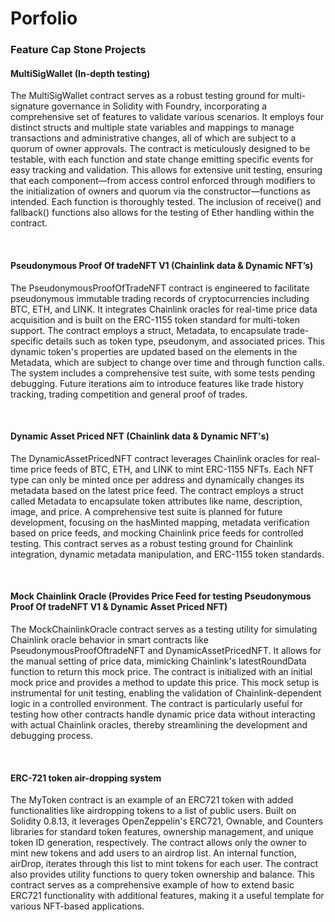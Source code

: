 # Porfolio 
### Feature Cap Stone Projects 

#### MultiSigWallet (In-depth testing) 
<p align="left">
    The MultiSigWallet contract serves as a robust testing ground for multi-signature governance in Solidity with Foundry, incorporating a comprehensive set of features to validate various scenarios. It employs four distinct structs and multiple state variables and mappings to manage transactions and administrative changes, all of which are subject to a quorum of owner approvals. The contract is meticulously designed to be testable, with each function and state change emitting specific events for easy tracking and validation. This allows for extensive unit testing, ensuring that each component—from access control enforced through modifiers to the initialization of owners and quorum via the constructor—functions as intended. Each function is thoroughly tested. The inclusion of receive() and fallback() functions also allows for the testing of Ether handling within the contract.
</p>
</br> 

#### Pseudonymous Proof Of tradeNFT V1 (Chainlink data & Dynamic NFT’s)
<p align="left">
    The PseudonymousProofOfTradeNFT contract is engineered to facilitate pseudonymous immutable trading records of cryptocurrencies including BTC, ETH, and LINK. It integrates Chainlink oracles for real-time price data acquisition and is built on the ERC-1155 token standard for multi-token support. The contract employs a struct, Metadata, to encapsulate trade-specific details such as token type, pseudonym, and associated prices. This dynamic token's properties are updated based on the elements in the Metadata, which are subject to change over time and through function calls. The system includes a comprehensive test suite, with some tests pending debugging. Future iterations aim to introduce features like trade history tracking, trading competition and general proof of trades.
</p>
</br> 

#### Dynamic Asset Priced NFT (Chainlink data & Dynamic NFT's)
<p align="left">
    The DynamicAssetPricedNFT contract leverages Chainlink oracles for real-time price feeds of BTC, ETH, and LINK to mint ERC-1155 NFTs. Each NFT type can only be minted once per address and dynamically changes its metadata based on the latest price feed. The contract employs a struct called Metadata to encapsulate token attributes like name, description, image, and price. A comprehensive test suite is planned for future development, focusing on the hasMinted mapping, metadata verification based on price feeds, and mocking Chainlink price feeds for controlled testing. This contract serves as a robust testing ground for Chainlink integration, dynamic metadata manipulation, and ERC-1155 token standards.
</p>
</br>

#### Mock Chainlink Oracle (Provides Price Feed for testing Pseudonymous Proof Of tradeNFT V1 & Dynamic Asset Priced NFT)
<p align="left">
    The MockChainlinkOracle contract serves as a testing utility for simulating Chainlink oracle behavior in smart contracts like PseudonymousProofOftradeNFT and DynamicAssetPricedNFT. It allows for the manual setting of price data, mimicking Chainlink's latestRoundData function to return this mock price. The contract is initialized with an initial mock price and provides a method to update this price. This mock setup is instrumental for unit testing, enabling the validation of Chainlink-dependent logic in a controlled environment. The contract is particularly useful for testing how other contracts handle dynamic price data without interacting with actual Chainlink oracles, thereby streamlining the development and debugging process.
</p>
</br>

#### ERC-721 token air-dropping system
<p align="left">
    The MyToken contract is an example of an ERC721 token with added functionalities like airdropping tokens to a list of public users. Built on Solidity 0.8.13, it leverages OpenZeppelin's ERC721, Ownable, and Counters libraries for standard token features, ownership management, and unique token ID generation, respectively. The contract allows only the owner to mint new tokens and add users to an airdrop list. An internal function, airDrop, iterates through this list to mint tokens for each user. The contract also provides utility functions to query token ownership and balance. This contract serves as a comprehensive example of how to extend basic ERC721 functionality with additional features, making it a useful template for various NFT-based applications.
</p>
</br>
